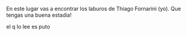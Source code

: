 En este lugar vas a encontrar los laburos de Thiago Fornarini (yo).
Que tengas una buena estadia! 

































































































el q lo lee es puto
